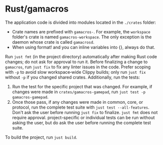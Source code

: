 # Rust/gamacros

The application code is divided into modules located in the `./crates` folder:

- Crate names are prefixed with `gamacros-`. For example, the `workspace` folder's crate is named `gamacros-workspace`. The only exception is the daemon whose crate is called `gamacrosd`.
- When using format! and you can inline variables into {}, always do that.

Run `just fmt` (in the project directory) automatically after making Rust code changes; do not ask for approval to run it. Before finalizing a change to `gamacros`, run `just fix` to fix any linter issues in the code. Prefer scoping with `-p` to avoid slow workspace‑wide Clippy builds; only run `just fix` without `-p` if you changed shared crates. Additionally, run the tests:
1. Run the test for the specific project that was changed. For example, if changes were made in `crates/gamacros-gamepad`, run `just test -p gamacros-gamepad`.
2. Once those pass, if any changes were made in common, core, or protocol, run the complete test suite with `just test --all-features`.
Don't ask the user before running `just fix` to finalize. `just fmt` does not require approval. project-specific or individual tests can be run without asking the user, but do ask the user before running the complete test suite.

To build the project, run `just build`.
